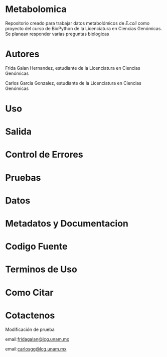# Metabolomica
Repositorio creado para trabajar datos metabolómicos de *E.coli* como proyecto del curso de BioPython de la Licenciatura en Ciencias Genómicas. 
Se planean responder varias preguntas biologicas 

# Autores 

Frida Galan Hernandez, estudiante de la Licenciatura en Ciencias Genómicas

Carlos Garcia Gonzalez, estudiante de la Licenciatura en Ciencias Genómicas

# Uso

# Salida

# Control de Errores

# Pruebas

# Datos 

# Metadatos y Documentacion

# Codigo Fuente

# Terminos de Uso

# Como Citar

# Cotactenos 
Modificación de prueba

email:<fridagalan@lcg.unam.mx>

email:<carlosgg@lcg.unam.mx>
